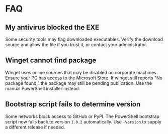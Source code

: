 # FAQ

## My antivirus blocked the EXE
Some security tools may flag downloaded executables. Verify the download source and allow the file if you trust it, or contact your administrator.

## Winget cannot find package
Winget uses online sources that may be disabled on corporate machines. Ensure your PC has access to the Microsoft Store. If winget still reports "No package found," the package may still be pending publication. Use the manual PowerShell installer instead.

## Bootstrap script fails to determine version
Some networks block access to GitHub or PyPI. The PowerShell bootstrap script now falls back to version `1.0.2` automatically. Use `-Version` to supply a different release if needed.
